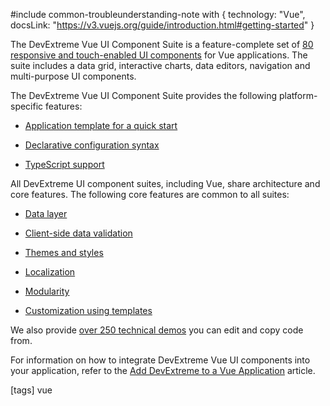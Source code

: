 #include common-troubleunderstanding-note with {
    technology: "Vue",
    docsLink: "https://v3.vuejs.org/guide/introduction.html#getting-started"
}

The DevExtreme Vue UI Component Suite is a feature-complete set of [80 responsive and touch-enabled UI components](https://js.devexpress.com/Overview/Widgets/) for Vue applications. The suite includes a data grid, interactive charts, data editors, navigation and multi-purpose UI components.

The DevExtreme Vue UI Component Suite provides the following platform-specific features:

- [Application template for a quick start](/concepts/55%20Vue%20Components/50%20Application%20Template/00%20Application%20Template.md '/Documentation/Guide/Vue_Components/Application_Template/')

- [Declarative configuration syntax](/concepts/55%20Vue%20Components/20%20Component%20Configuration%20Syntax '/Documentation/Guide/Vue_Components/Component_Configuration_Syntax/')

- [TypeScript support](/concepts/Common/TypeScript%20Guides/05%20Scopes%20of%20Types/00%20Scopes%20of%20Types.md '/Documentation/Guide/Common/TypeScript_Guides/Scopes_of_Types/')

All DevExtreme UI component suites, including Vue, share architecture and core features. The following core features are common to all suites:

- [Data layer](/concepts/70%20Data%20Binding/5%20Data%20Layer '/Documentation/Guide/Data_Binding/Data_Layer/')

- [Client-side data validation](/concepts/05%20UI%20Components/zz%20Common/05%20UI%20Widgets/20%20Data%20Validation '/Documentation/Guide/UI_Components/Common/UI_Widgets/Data_Validation/')

- [Themes and styles](/concepts/60%20Themes%20and%20Styles/05%20Predefined%20Themes/00%20Predefined%20Themes.md '/Documentation/Guide/Themes_and_Styles/Predefined_Themes/')

- [Localization](/concepts/Common/Localization '/Documentation/Guide/Common/Localization/')

- [Modularity](/concepts/Common/Modularity/02%20DevExtreme%20Modules%20Structure '/Documentation/Guide/Common/Modularity/DevExtreme_Modules_Structure/')

- [Customization using templates](/concepts/05%20UI%20Components/zz%20Common/30%20Templates '/Documentation/Guide/UI_Components/Common/Templates/')

We also provide [over 250 technical demos](https://js.devexpress.com/Demos/WidgetsGallery) you can edit and copy code from.

For information on how to integrate DevExtreme Vue UI components into your application, refer to the [Add DevExtreme to a Vue Application](/concepts/55%20Vue%20Components/05%20Add%20DevExtreme%20to%20a%20Vue%20Application/00%20Add%20DevExtreme%20to%20a%20Vue%20Application.md '/Documentation/Guide/Vue_Components/Add_DevExtreme_to_a_Vue_Application/') article.

[tags] vue